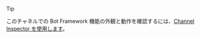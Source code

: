 > [!TIP]
> このチャネルでの Bot Framework 機能の外観と動作を確認するには、[Channel Inspector を使用します](~/bot-service-channel-inspector.md)。